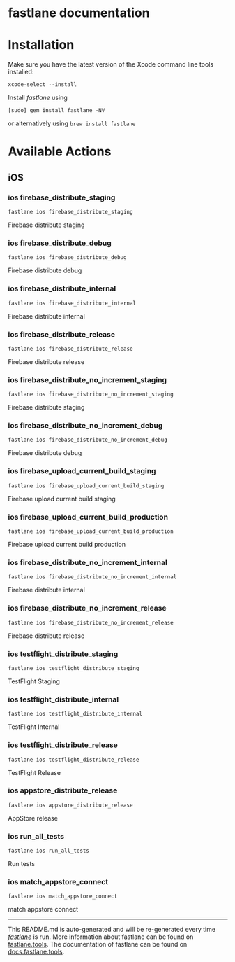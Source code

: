 fastlane documentation
================
# Installation

Make sure you have the latest version of the Xcode command line tools installed:

```
xcode-select --install
```

Install _fastlane_ using
```
[sudo] gem install fastlane -NV
```
or alternatively using `brew install fastlane`

# Available Actions
## iOS
### ios firebase_distribute_staging
```
fastlane ios firebase_distribute_staging
```
Firebase distribute staging
### ios firebase_distribute_debug
```
fastlane ios firebase_distribute_debug
```
Firebase distribute debug
### ios firebase_distribute_internal
```
fastlane ios firebase_distribute_internal
```
Firebase distribute internal
### ios firebase_distribute_release
```
fastlane ios firebase_distribute_release
```
Firebase distribute release
### ios firebase_distribute_no_increment_staging
```
fastlane ios firebase_distribute_no_increment_staging
```
Firebase distribute staging
### ios firebase_distribute_no_increment_debug
```
fastlane ios firebase_distribute_no_increment_debug
```
Firebase distribute debug
### ios firebase_upload_current_build_staging
```
fastlane ios firebase_upload_current_build_staging
```
Firebase upload current build staging
### ios firebase_upload_current_build_production
```
fastlane ios firebase_upload_current_build_production
```
Firebase upload current build production
### ios firebase_distribute_no_increment_internal
```
fastlane ios firebase_distribute_no_increment_internal
```
Firebase distribute internal
### ios firebase_distribute_no_increment_release
```
fastlane ios firebase_distribute_no_increment_release
```
Firebase distribute release
### ios testflight_distribute_staging
```
fastlane ios testflight_distribute_staging
```
TestFlight Staging
### ios testflight_distribute_internal
```
fastlane ios testflight_distribute_internal
```
TestFlight Internal
### ios testflight_distribute_release
```
fastlane ios testflight_distribute_release
```
TestFlight Release
### ios appstore_distribute_release
```
fastlane ios appstore_distribute_release
```
AppStore release
### ios run_all_tests
```
fastlane ios run_all_tests
```
Run tests
### ios match_appstore_connect
```
fastlane ios match_appstore_connect
```
match appstore connect

----

This README.md is auto-generated and will be re-generated every time [_fastlane_](https://fastlane.tools) is run.
More information about fastlane can be found on [fastlane.tools](https://fastlane.tools).
The documentation of fastlane can be found on [docs.fastlane.tools](https://docs.fastlane.tools).
